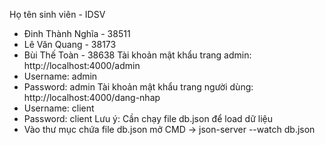 Họ tên sinh viên - IDSV
- Đinh Thành Nghĩa - 38511
- Lê Văn Quang - 38173 
- Bùi Thế Toàn - 38638 
Tài khoản mật khẩu trang admin: http://localhost:4000/admin
- Username: admin
- Password: admin
Tài khoản mật khẩu trang người dùng: http://localhost:4000/dang-nhap
- Username: client
- Password: client
Lưu ý: Cần chạy file db.json để load dữ liệu
- Vào thư mục chứa file db.json mở CMD -> json-server --watch db.json